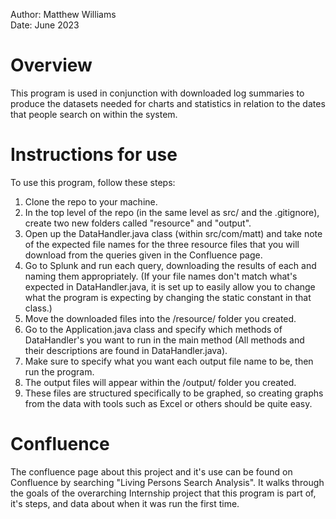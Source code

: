 Author: Matthew Williams<br>
Date: June 2023

# Overview

  This program is used in conjunction with downloaded log summaries to produce the datasets
  needed for charts and statistics in relation to the dates that people search on within
  the system.


# Instructions for use

  To use this program, follow these steps:
  1) Clone the repo to your machine.
  2) In the top level of the repo (in the same level as src/ and the .gitignore),
      create two new folders called "resource" and "output".
  3) Open up the DataHandler.java class (within src/com/matt) and take note of the
      expected file names for the three resource files that you will download from
      the queries given in the Confluence page.
  4) Go to Splunk and run each query, downloading the results of each and naming them
      appropriately.  (If your file names don't match what's expected in DataHandler.java,
      it is set up to easily allow you to change what the program is expecting by changing
      the static constant in that class.)
  5) Move the downloaded files into the /resource/ folder you created.
  5) Go to the Application.java class and specify which methods of DataHandler's you want
      to run in the main method (All methods and their descriptions are found in DataHandler.java).
  6) Make sure to specify what you want each output file name to be, then run the program.
  7) The output files will appear within the /output/ folder you created.
  8) These files are structured specifically to be graphed, so creating graphs from the data with
      tools such as Excel or others should be quite easy.

# Confluence

  The confluence page about this project and it's use can be found on Confluence by searching
  "Living Persons Search Analysis".  It walks through the goals of the overarching Internship
  project that this program is part of, it's steps, and data about when it was run the first time.
